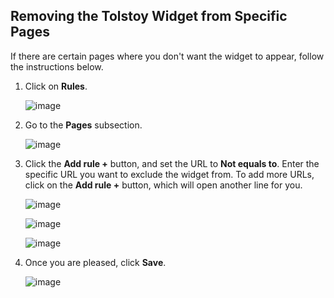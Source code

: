 ## Removing the Tolstoy Widget from Specific Pages

If there are certain pages where you don't want the widget to appear, follow the instructions below.

1. Click on **Rules**.

   ![image](https://github.com/user-attachments/assets/a53c46a9-82db-4bfe-85b5-0823b7416568)

2. Go to the **Pages** subsection.

   ![image](https://github.com/user-attachments/assets/ea36ab24-28cb-44ad-bfb8-12e35ab78153)

3. Click the **Add rule +** button, and set the URL to **Not equals to**. Enter the specific URL you want to exclude the widget from. To add more URLs, click on the **Add rule +** button, which will open another line for you.

   ![image](https://github.com/user-attachments/assets/49977bf3-7c44-49c6-bbf6-99163ca65cbe)

   ![image](https://github.com/user-attachments/assets/a8fc40b3-9bfc-49f3-bdb6-d0f4913e3d86)

   ![image](https://github.com/user-attachments/assets/9de597c7-7b49-4f05-92b5-70c07113a9e4)

4. Once you are pleased, click **Save**.

   ![image](https://github.com/user-attachments/assets/73b345ba-db07-45d4-9897-1f18c2a28243)
